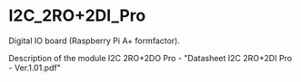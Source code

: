 # I2C_2RO+2DI_Pro
Digital IO board (Raspberry Pi A+ formfactor).

Description of the module I2C 2RO+2DO Pro - "Datasheet I2C 2RO+2DI Pro - Ver.1.01.pdf"
